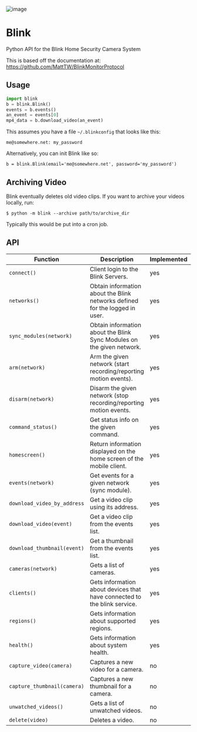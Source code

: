 ![image](https://cloud.githubusercontent.com/assets/2049665/24316082/58e34c7e-10b9-11e7-93fa-88ca46f13d46.png)

# Blink
Python API for the Blink Home Security Camera System

This is based off the documentation at: https://github.com/MattTW/BlinkMonitorProtocol

## Usage
```python
import blink
b = blink.Blink()
events = b.events()
an_event = events[0]
mp4_data = b.download_video(an_event)
```

This assumes you have a file `~/.blinkconfig` that looks like this:
```
me@somewhere.net: my_password
```
Alternatively, you can init Blink like so:
```
b = blink.Blink(email='me@somewhere.net', password='my_password')
```

## Archiving Video
Blink eventually deletes old video clips.  If you want to archive your videos locally, run:

```
$ python -m blink --archive path/to/archive_dir
```

Typically this would be put into a cron job.

## API
|Function|Description|Implemented|Works|
|--------|-----------|-----------|-----|
|`connect()`|Client login to the Blink Servers. | yes | yes | 
|`networks()`|Obtain information about the Blink networks defined for the logged in user. | yes | yes | 
|`sync_modules(network)`|Obtain information about the Blink Sync Modules on the given network. | yes | yes | 
|`arm(network)`|Arm the given network (start recording/reporting motion events). | yes | no | 
|`disarm(network)`|Disarm the given network (stop recording/reporting motion events. | yes | no | 
|`command_status()`|Get status info on the given command. | yes | unknown | 
|`homescreen()`|Return information displayed on the home screen of the mobile client. | yes | yes | 
|`events(network)`|Get events for a given network (sync module). | yes | yes | 
|`download_video_by_address`|Get a video clip using its address.| yes | yes |
|`download_video(event)`|Get a video clip from the events list. | yes | yes | 
|`download_thumbnail(event)`|Get a thumbnail from the events list. | yes | no | 
|`cameras(network)`|Gets a list of cameras. | yes | yes | 
|`clients()`|Gets information about devices that have connected to the blink service. | yes | yes | 
|`regions()`|Gets information about supported regions. | yes | yes | 
|`health()`|Gets information about system health. | yes | yes | 
|`capture_video(camera)`|Captures a new video for a camera. | no |  | 
|`capture_thumbnail(camera)`|Captures a new thumbnail for a camera. | no |  | 
|`unwatched_videos()`|Gets a list of unwatched videos. | no |  | 
|`delete(video)`|Deletes a video. | no |  | 
